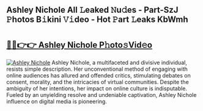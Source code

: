 ## Ashley Nichole All 𝙻eaked 𝙽u𝚍es - Part-SzJ 𝙿hotos B𝚒kini 𝚅𝚒deo - Hot 𝙿art 𝙻eaks KbWmh

# <h2><a href="http://ld287k.urlbe.top/?page=Ashley+Nichole">🔗🔗👉👉 Ashley Nichole P𝚑oto𝚜Vid𝚎o</a></h2>

[![Ashley Nichole](https://i.imgur.com/eBuTRDB.gif)](http://ld287k.urlbe.top/?page=Ashley+Nichole)
Ashley Nichole, a multifaceted and divisive individual, resists simple description. Her unconventional method of engaging with online audiences has allured and offended critics, stimulating debates on consent, morality, and the intricacies of virtual communities. Despite the ambiguity of her intentions, her impact on online culture is indisputable. Fueled by an unyielding resolve and undeniable captivation, Ashley Nichole influence on digital media is pioneering.
